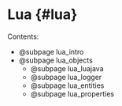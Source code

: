 
Lua {#lua}
===

Contents:
- @subpage lua_intro
- @subpage lua_objects
  - @subpage lua_luajava
  - @subpage lua_logger
  - @subpage lua_entities
  - @subpage lua_properties
